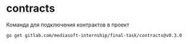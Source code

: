 # contracts

Команда для подключения контрактов в проект

```shell
go get gitlab.com/mediasoft-internship/final-task/contracts@v0.3.0
```